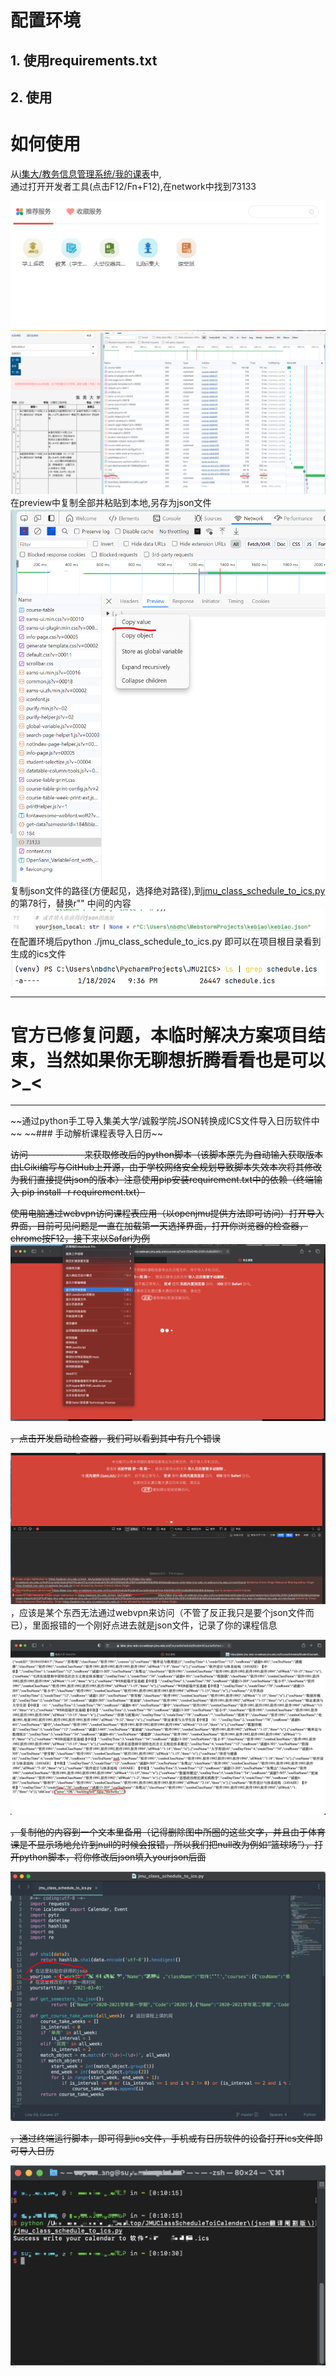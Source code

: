 # 配置环境
## 1. 使用requirements.txt

## 2. 使用

# 如何使用
从[i集大/教务信息管理系统/我的课表](https://jwxt.jmu.edu.cn/student/for-std/course-table)中,</br>通过打开开发者工具(点击F12/Fn+F12),在network中找到73133</br>

![ijimei.png](READEME.assets%2Fijimei.png)
![table.png](READEME.assets%2Ftable.png)
在preview中复制全部并粘贴到本地,另存为json文件</br>
![copy2local.png](READEME.assets%2Fcopy2local.png)
复制json文件的路径(方便起见，选择绝对路径),到[jmu_class_schedule_to_ics.py](jmu_class_schedule_to_ics.py)的第78行，替换r"" 中间的内容</br>
![code-73.png](READEME.assets%2Fcode-73.png)
在配置环境后python ./jmu_class_schedule_to_ics.py 即可以在项目根目录看到生成的ics文件
![result.png](READEME.assets%2Fresult.png)

----------------------------
# 官方已修复问题，本临时解决方案项目结束，当然如果你无聊想折腾看看也是可以>_<
<hr>
~~通过python手工导入集美大学/诚毅学院JSON转换成ICS文件导入日历软件中~~
~~### 手动解析课程表导入日历~~

~~访问--------------来获取修改后的python脚本（该脚本原先为自动输入获取版本由LGiki编写与GitHub上开源，由于学校网络安全规划导致脚本失效本次将其修改为我们直接提供json的版本）注意使用pip安装requirement.txt中的依赖（终端输入 pip install -r requirement.txt）~~

~~使用电脑通过webvpn访问课程表应用（以openjmu提供方法即可访问）打开导入界面，目前可见问题是一直在加载第一天选择界面，打开你浏览器的检查器，chrome按F12，接下来以Safari为例~~
![1](/READEME.assets/1.png)

~~，点击开发启动检查器，我们可以看到其中有几个错误~~

![2](/READEME.assets/2.png)，应该是某个东西无法通过webvpn来访问（不管了反正我只是要个json文件而已），里面报错的一个刚好点进去就是json文件，记录了你的课程信息

![3](/READEME.assets/3.png)

~~，复制他的内容到一个文本里备用（记得删除图中所圈的这些文字，并且由于体育课是不显示场地允许到null的时候会报错，所以我们把null改为例如“篮球场”），打开python脚本，将你修改后json填入yourjson后面~~

![4](/READEME.assets/clip_image004.png)

~~，通过终端运行脚本，即可得到ics文件，手机或有日历软件的设备打开ics文件即可导入日历~~

![5](/READEME.assets/clip_image005.png)

 
